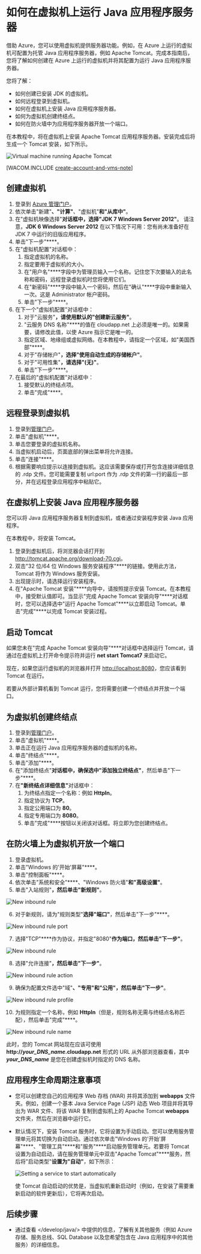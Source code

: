 <properties linkid="dev-java-vm-application-server" urlDisplayName="Tomcat on Virtual Machine" pageTitle="虚拟机上的 Tomcat - Azure 教程" metaKeywords="Azure vm, creating vm Tomcat, configuring vm Tomcat" description="了解如何创建 Windows 虚拟机并将其配置为运行 Apache Tomcat 应用程序服务器。" metaCanonical="" services="virtual-machines" documentationCenter="Java" title="How to run a Java application server on a virtual machine" authors="robmcm" solutions="" manager="wpickett" editor="mollybos" scriptId="" videoId="" />
<tags ms.service="virtual-machines"
    ms.date=""
    wacn.date=""
    />

# 如何在虚拟机上运行 Java 应用程序服务器

借助 Azure，您可以使用虚拟机提供服务器功能。例如，在 Azure 上运行的虚拟机可配置为托管 Java 应用程序服务器，例如 Apache Tomcat。完成本指南后，您将了解如何创建在 Azure 上运行的虚拟机并将其配置为运行 Java 应用程序服务器。

您将了解：

* 如何创建已安装 JDK 的虚拟机。
* 如何远程登录到虚拟机。
* 如何在虚拟机上安装 Java 应用程序服务器。
* 如何为虚拟机创建终结点。
* 如何在防火墙中为应用程序服务器开放一个端口。

在本教程中，将在虚拟机上安装 Apache Tomcat 应用程序服务器。安装完成后将生成一个 Tomcat 安装，如下所示。

![Virtual machine running Apache Tomcat][virtual_machine_tomcat]

[WACOM.INCLUDE [create-account-and-vms-note](../includes/create-account-and-vms-note.md)]

## 创建虚拟机

1. 登录到 [Azure 管理门户](https://manage.windowsazure.cn)。
2. 依次单击"新建"****、"计算"****、"虚拟机"****和"从库中"****。
3. 在"虚拟机映像选择"****对话框中，选择"JDK 7 Windows Server 2012"****。
请注意，**JDK 6 Windows Server 2012** 在以下情况下可用：您有尚未准备好在 JDK 7 中运行的旧版应用程序。
4. 单击"下一步"****。
5. 在"虚拟机配置"<strong></strong>对话框中：
    1. 指定虚拟机的名称。
    2. 指定要用于虚拟机的大小。
    3. 在"用户名"****字段中为管理员输入一个名称。记住您下次要输入的此名称和密码，远程登录虚拟机时您将使用它们。
    4. 在"新密码"****字段中输入一个密码，然后在"确认"****字段中重新输入一次。这是 Administrator 帐户密码。
    5. 单击"下一步"****。
6. 在下一个"虚拟机配置"<strong></strong>对话框中：
    1. 对于"云服务"****，请使用默认的"创建新云服务"****。
    2. "云服务 DNS 名称"****的值在 cloudapp.net 上必须是唯一的。如果需要，请修改此值，以使 Azure 指示它是唯一的。
    2. 指定区域、地缘组或虚拟网络。在本教程中，请指定一个区域，如"美国西部"****。
    2. 对于"存储帐户"****，选择"使用自动生成的存储帐户"****。
    3. 对于"可用性集"****，请选择"(无)"****。
    4. 单击"下一步"****。
7. 在最后的"虚拟机配置"<strong></strong>对话框中：
    1. 接受默认的终结点项。
    2. 单击"完成"****。

## 远程登录到虚拟机

1. 登录到[管理门户](https://manage.windowsazure.cn)。
2. 单击"虚拟机"****。
3. 单击您要登录的虚拟机名称。
4. 当虚拟机启动后，页面底部的弹出菜单将允许连接。
5. 单击"连接"****。
6. 根据需要响应提示以连接到虚拟机。这应该需要保存或打开包含连接详细信息的 .rdp 文件。您可能需要复制 url:port 作为 .rdp 文件的第一行的最后一部分，并在远程登录应用程序中粘贴它。

## 在虚拟机上安装 Java 应用程序服务器

您可以将 Java 应用程序服务器复制到虚拟机，或者通过安装程序安装 Java 应用程序。 

在本教程中，将安装 Tomcat。

1. 登录到虚拟机后，将浏览器会话打开到 <http://tomcat.apache.org/download-70.cgi>。
2. 双击"32 位/64 位 Windows 服务安装程序"****的链接。使用此方法，Tomcat 将作为 Windows 服务安装。
3. 出现提示时，请选择运行安装程序。
4. 在"Apache Tomcat 安装"****向导中，请按照提示安装 Tomcat。在本教程中，接受默认值即可。当显示"完成 Apache Tomcat 安装向导"****对话框时，您可以选择选中"运行 Apache Tomcat"****以立即启动 Tomcat。单击"完成"****以完成 Tomcat 安装过程。

## 启动 Tomcat
如果您未在"完成 Apache Tomcat 安装向导"****对话框中选择运行 Tomcat，请通过在虚拟机上打开命令提示符并运行 **net start Tomcat7** 来启动它。

现在，如果您运行虚拟机的浏览器并打开 <http://localhost:8080>，您应该看到 Tomcat 在运行。

若要从外部计算机看到 Tomcat 运行，您将需要创建一个终结点并开放一个端口。

## 为虚拟机创建终结点
1. 登录到[管理门户](https://manage.windowsazure.cn)。
2. 单击"虚拟机"****。
3. 单击正在运行 Java 应用程序服务器的虚拟机的名称。
4. 单击"终结点"****。
5. 单击"添加"****。
6. 在"添加终结点"****对话框中，确保选中"添加独立终结点"****，然后单击"下一步"****。
7. 在<strong>"新终结点详细信息"</strong>对话框中：
    1. 为终结点指定一个名称：例如 **HttpIn**。
    2. 指定协议为 **TCP**。
    3. 指定公用端口为 **80**。
    4. 指定专用端口为 **8080**。
    5. 单击"完成"****按钮以关闭该对话框。将立即为您创建终结点。

## 在防火墙上为虚拟机开放一个端口
1. 登录虚拟机。
2. 单击"Windows 的'开始'屏幕"****。
3. 单击"控制面板"****。
4. 依次单击"系统和安全"****、"Windows 防火墙"****和"高级设置"****。
5. 单击"入站规则"****，然后单击"新规则"****。

 ![New inbound rule][NewIBRule]

6. 对于新规则，请为"规则类型"****选择"端口"****，然后单击"下一步"****。

 ![New inbound rule port][NewRulePort]

7. 选择"TCP"****作为协议，并指定"8080"****作为端口，然后单击"下一步"****。

 ![New inbound rule ][NewRuleProtocol]

8. 选择"允许连接"****，然后单击"下一步"****。

 ![New inbound rule action][NewRuleAction]

9. 确保为配置文件选中"域"****、"专用"****和"公用"****，然后单击"下一步"****。

 ![New inbound rule profile][NewRuleProfile]

10. 为规则指定一个名称，例如 **HttpIn**（但是，规则名称无需与终结点名称匹配），然后单击"完成"****。  

 ![New inbound rule name][NewRuleName]

此时，您的 Tomcat 网站现在应该可使用 **http://*your\_DNS\_name*.cloudapp.net** 形式的 URL 从外部浏览器查看，其中 ***your\_DNS\_name*** 是您在创建虚拟机时指定的 DNS 名称。

## 应用程序生命周期注意事项
* 您可以创建您自己的应用程序 Web 存档 (WAR) 并将其添加到 **webapps** 文件夹。例如，创建一个基本 Java Service Page (JSP) 动态 Web 项目并将其导出为 WAR 文件、将该 WAR 复制到虚拟机上的 Apache Tomcat **webapps** 文件夹，然后在浏览器中运行它。
* 默认情况下，安装 Tomcat 服务时，它将设置为手动启动。您可以使用服务管理单元将其切换为自动启动。通过依次单击"Windows 的'开始'屏幕"****、"管理工具"****和"服务"****启动服务管理单元。若要将 Tomcat 设置为自动启动，请在服务管理单元中双击"Apache Tomcat"****服务，然后将"启动类型"****设置为"自动"****，如下所示：

    ![Setting a service to start automatically][service_automatic_startup]

    使 Tomcat 自动启动的优势是，当虚拟机重新启动时（例如，在安装了需要重新启动的软件更新后），它将再次启动。

## 后续步骤
* 通过查看 </develop/java/> 中提供的信息，了解有关其他服务（例如 Azure 存储、服务总线、SQL Database 以及您希望包含在 Java 应用程序中的其他服务）的详细信息。

[virtual_machine_tomcat]: ./media/virtual-machines-java-run-tomcat-application-server/WA_VirtualMachineRunningApacheTomcat.png

[service_automatic_startup]: ./media/virtual-machines-java-run-tomcat-application-server/WA_TomcatServiceAutomaticStart.png









[NewIBRule]: ./media/virtual-machines-java-run-tomcat-application-server/NewInboundRule.png
[NewRulePort]: ./media/virtual-machines-java-run-tomcat-application-server/NewRulePort.png
[NewRuleProtocol]: ./media/virtual-machines-java-run-tomcat-application-server/NewRuleProtocol.png
[NewRuleAction]: ./media/virtual-machines-java-run-tomcat-application-server/NewRuleAction.png
[NewRuleName]: ./media/virtual-machines-java-run-tomcat-application-server/NewRuleName.png
[NewRuleProfile]: ./media/virtual-machines-java-run-tomcat-application-server/NewRuleProfile.png
